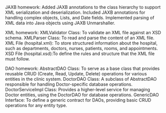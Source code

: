 JAXB homework:
Added JAXB annotations to the class hierarchy to support XML serialization and deserialization.
Included JAXB annotations for handling complex objects, Lists, and Date fields.
Implemented parsing of XML data into Java objects using JAXB Unmarshaller.

XML homework:
XMLValidator Class: To validate an XML file against an XSD schema.
XMLParser Class: To read and parse the content of an XML file.
XML File (hospital.xml): To store structured information about the hospital, such as departments, doctors, nurses, patients, rooms, and appointments.
XSD File (hospital.xsd):To define the rules and structure that the XML file must follow.

DAO homework: 
AbstractDAO Class: To serve as a base class that provides reusable CRUD (Create, Read, Update, Delete) operations for various entities in the clinic system.
DoctorDAO Class: A subclass of AbstractDAO responsible for handling Doctor-specific database operations.
DoctorServiceImpl Class: Provides a higher-level service for managing Doctor entities, using the DoctorDAO for database operations.
GenericDAO Interface: To define a generic contract for DAOs, providing basic CRUD operations for any entity type.
